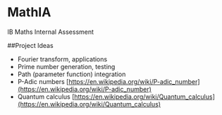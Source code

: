 # MathIA
IB Maths Internal Assessment


##Project Ideas
* Fourier transform, applications
* Prime number generation, testing
* Path (parameter function) integration
* P-Adic numbers [https://en.wikipedia.org/wiki/P-adic_number](https://en.wikipedia.org/wiki/P-adic_number)
* Quantum calculus [https://en.wikipedia.org/wiki/Quantum_calculus](https://en.wikipedia.org/wiki/Quantum_calculus)
